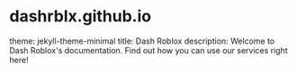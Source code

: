 # dashrblx.github.io
theme: jekyll-theme-minimal
title: Dash Roblox
description: Welcome to Dash Roblox's documentation. Find out how you can use our services right here!
